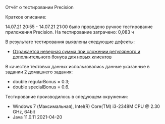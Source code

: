 Отчёт о тестировании Precision

Краткое описание:

14.07.21 20:55 - 14.07.21 21:00 было проведено ручное тестирование приложения Precision.
На тестирование затрачено: 0,083 ч

В результате тестирования выявлены следующие дефекты:

* [Отражается неверная сумма при сложении регулярного и дополнительного бонуса для новых клиентов](https://github.com/AAB-87/Precision/issues/2)


В качестве тестовых данных использовались данные указанные в задании 2 домашнего задания:

* double regularBonus = 0.3;
* double specialBonus = 0.6.
  
Тестирование производилось в следующем окружении:

* Windows 7 (Максимальная), Intel(R) Core(TM) i3-2348M CPU @ 2.30 GHz, 64bit
* Java 11.0.11 2021-04-20